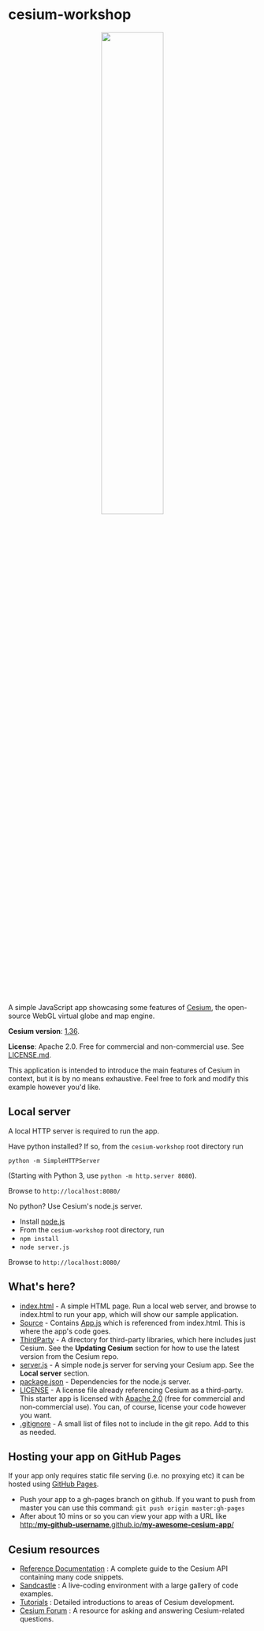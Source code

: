 # cesium-workshop

<p align="center">
    <a href="http://cesiumjs.org/">
        <img src="https://github.com/AnalyticalGraphicsInc/cesium/wiki/logos/Cesium_Logo_Color.jpg" width="50%" />
    </a>
</p>

A simple JavaScript app showcasing some features of [Cesium](http://cesiumjs.org/), the open-source WebGL virtual globe and map engine.

**Cesium version**: [1.36](http://cesiumjs.org/downloads.html).

**License**: Apache 2.0.  Free for commercial and non-commercial use.  See [LICENSE.md](LICENSE.md).

This application is intended to introduce the main features of Cesium in context, but it is by no means exhaustive. Feel free to fork and modify this example however you'd like.

Local server
------------

A local HTTP server is required to run the app.

Have python installed?  If so, from the `cesium-workshop` root directory run
```
python -m SimpleHTTPServer
```
(Starting with Python 3, use `python -m http.server 8080`).

Browse to `http://localhost:8080/`

No python?  Use Cesium's node.js server.

* Install [node.js](http://nodejs.org/)
* From the `cesium-workshop` root directory, run
* `npm install`
* `node server.js`

Browse to `http://localhost:8080/`

What's here?
------------

* [index.html](index.html) - A simple HTML page. Run a local web server, and browse to index.html to run your app, which will show our sample application.
* [Source](Source/) - Contains [App.js](Source/App.js) which is referenced from index.html.  This is where the app's code goes.
* [ThirdParty](ThirdParty/) - A directory for third-party libraries, which here includes just Cesium.  See the **Updating Cesium** section for how to use the latest version from the Cesium repo.
* [server.js](server.js) - A simple node.js server for serving your Cesium app.  See the **Local server** section.
* [package.json](package.json) - Dependencies for the node.js server.
* [LICENSE](LICENSE) - A license file already referencing Cesium as a third-party.  This starter app is licensed with [Apache 2.0](http://www.apache.org/licenses/LICENSE-2.0.html) (free for commercial and non-commercial use).  You can, of course, license your code however you want.
* [.gitignore](.gitignore) - A small list of files not to include in the git repo.  Add to this as needed.

Hosting your app on GitHub Pages
--------------------------------

If your app only requires static file serving (i.e. no proxying etc) it can be hosted using [GitHub Pages](https://pages.github.com/).
* Push your app to a gh-pages branch on github.  If you want to push from master you can use this command:
`git push origin master:gh-pages`
* After about 10 mins or so you can view your app with a URL like [http:/**my-github-username**.github.io/**my-awesome-cesium-app**/](http://my-github-username.github.io/my-awesome-cesium-app/)

Cesium resources
----------------

* [Reference Documentation](http://cesiumjs.org/refdoc.html) : A complete guide to the Cesium API containing many code snippets.
* [Sandcastle](http://cesiumjs.org/Cesium/Apps/Sandcastle/index.html) : A live-coding environment with a large gallery of code examples.
* [Tutorials](http://cesiumjs.org/tutorials.html) : Detailed introductions to areas of Cesium development.
* [Cesium Forum](http://cesiumjs.org/forum.html) : A resource for asking and answering Cesium-related questions.